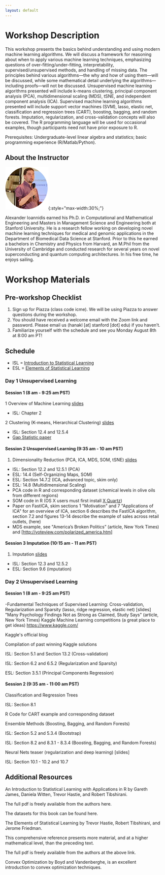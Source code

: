 ```yaml
---
layout: default
---
```


# Workshop Description
This workshop presents the basics behind understanding and using modern machine learning algorithms. We will discuss a framework for reasoning about when to apply various machine learning techniques, emphasizing questions of over-fitting/under-fitting, interpretability, supervised/unsupervised methods, and handling of missing data. The principles behind various algorithms—the why and how of using them—will be discussed, while some mathematical detail underlying the algorithms—including proofs—will not be discussed. Unsupervised machine learning algorithms presented will include k-means clustering, principal component analysis (PCA), multidimensional scaling (MDS), tSNE, and independent component analysis (ICA). Supervised machine learning algorithms presented will include support vector machines (SVM), lasso, elastic net, classification and regression trees (CART), boosting, bagging, and random forests. Imputation, regularization, and cross-validation concepts will also be covered. The R programming language will be used for occasional examples, though participants need not have prior exposure to R.

Prerequisites: Undergraduate-level linear algebra and statistics; basic programming experience (R/Matlab/Python).

## About the Instructor
![Alexander Ioannidis](/assets/img/alex.png){:style="max-width:30%;"}


Alexander Ioannidis earned his Ph.D. in Computational and Mathematical Engineering and Masters in Management Science and Engineering both at Stanford University. He is a research fellow working on developing novel machine learning techniques for medical and genomic applications in the Department of Biomedical Data Science at Stanford. Prior to this he earned a bachelors in Chemistry and Physics from Harvard, an M.Phil from the University of Cambridge and conducted research for several years on novel superconducting and quantum computing architectures. In his free time, he enjoys sailing.

# Workshop Materials

## Pre-workshop Checklist
1. Sign up for Piazza (class code icme). We will be using Piazza to answer questions during the workshop.
2. You should have received a welcome email with the Zoom link and password. Please email us (hanakl [at] stanford [dot] edu) if you haven’t.
3. Familiarize yourself with the schedule and see you Monday August 8th at 8:00 am PT!

## Schedule
- ISL = [Introduction to Statistical Learning](https://www.dropbox.com/s/krvhmt7z8zxhl7f/ISLRv2_website.pdf?dl=0)
- ESL = [Elements of Statistical Learning](https://hastie.su.domains/ElemStatLearn/)
### Day 1 Unsupervised Learning
#### Session 1 (8 am - 9:25 am PST)
1 Overview of Machine Learning [slides](https://drive.google.com/file/d/1vB9ffg3j08f8NrIIUhs7SkAuZmkZT1QK/view)
- ISL: Chapter 2

2 Clustering (K-means, Hierarchical Clustering) [slides](https://drive.google.com/file/d/1C2eFJ_2FDCW66KtJUUscvUVRqnmVSn32/view)
- ISL: Section 12.4 and 12.5.4
- [Gap Statistic paper](https://gwalther.su.domains/gap)

#### Session 2 Unsupervised Learning (9:35 am - 10 am PST)

1. Dimensionality Reduction (PCA, ICA, MDS, SOM, tSNE) [slides](https://drive.google.com/file/d/1oucIfBGFgUqG7bUouHb5Vnxe1XiREv0M/view)
- ISL: Section 12.2 and 12.5.1 (PCA)
- ESL: 14.4 (Self-Organizing Maps, SOM)
- ESL: Section 14.7.2 (ICA, advanced topic, skim only)
- ESL: 14.8 (Multidimensional Scaling)
- PCA code in R and corresponding dataset (chemical levels in olive oils from different regions)
- SOM code in R (OS X users must first install [X Quartz](https://www.xquartz.org/))
- Paper on FastICA, skim sections 1 "Motivation" and 7 "Applications of ICA" for an overview of ICA, section 6 describes the FastICA algorithm, section 7.2 and figures 13-14 describe the example of sales across retail outlets, (here)
- MDS example, see "America’s Broken Politics”  (article, New York Times) and [http://voteview.com/polarized_america.htm]

#### Session 3 Imputation (10:15 am - 11 am PST)

1. Imputation [slides](https://drive.google.com/file/d/1vD-YCpV6xOqZOtRxZpSf9TTqtaZgN15X/view)
- ISL: Section 12.3 and 12.5.2
- ESL: Section 9.6 (imputation)

### Day 2 Unsupervised Learning

#### Session 1 (8 am - 9:25 am PST)

-Fundamental Techniques of Supervised Learning: Cross-validation, Regularization and Sparsity (lasso, ridge regression, elastic net) [slides]
"Many Psychology Findings Not as Strong as Claimed, Study Says" (article, New York Times)
Kaggle Machine Learning competitions (a great place to get ideas)
https://www.kaggle.com/

Kaggle's official blog

Compilation of past winning Kaggle solutions

ISL: Section 5.1 and Section 13.2 (Cross-validation) 

ISL: Section 6.2 and 6.5.2 (Regularization and Sparsity)

ESL: Section 3.5.1 (Principal Components Regression)

#### Session 2 (9:35 am - 11:00 am PST)  

Classification and Regression Trees

ISL: Section 8.1

R Code for CART example and corresponding dataset

Ensemble Methods (Boosting, Bagging, and Random Forests)

ISL: Section 5.2 and 5.3.4 (Bootstrap)

ISL: Section 8.2 and 8.3.1 - 8.3.4 (Boosting, Bagging, and Random Forests)

Neural Nets teaser (regularization and deep learning) [slides]

ISL: Section 10.1 - 10.2 and 10.7

## Additional Resources

An Introduction to Statistical Learning with Applications in R by Gareth James, Daniela Witten, Trevor Hastie, and Robert Tibshirani. 

The full pdf is freely available from the authors here.

The datasets for this book can be found here.

The Elements of Statistical Learning by Trevor Hastie, Robert Tibshirani, and Jerome Friedman.  

This comprehensive reference presents more material, and at a higher mathematical level, than the preceding text. 

The full pdf is freely available from the authors at the above link.

Convex Optimization by Boyd and Vandenberghe, is an excellent introduction to convex optimization techniques.


